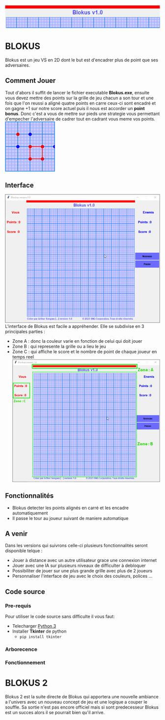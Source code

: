 ![Banderole](https://github.com/arthursongwa/Blokus/blob/main/fichiers/image%20(2).png?raw=true)
# BLOKUS   
Blokus est un jeu VS en 2D dont le but est d'encadrer plus de point que ses adversaires.
## Comment Jouer
Tout d'abors il suffit de lancer le fichier executable **Blokus.exe**, ensuite vous devez mettre des points sur la grille de jeu 
chacun a son tour et une fois que l'on reussi a aligné quatre points en carre ceux-ci sont encadré et on gagne +1  sur notre score
actuel puis il nous est accorder un **point bonus**. Donc c'est a vous de mettre sur pieds une strategie vous permettant d'empecher l'adversaire de cadrer tout en cadrant vous meme vos points.                        
![](https://github.com/arthursongwa/Blokus/blob/main/fichiers/image%20(3).png?raw=true)
## Interface
![interface](https://github.com/arthursongwa/Blokus/blob/main/fichiers/image.png?raw=true)
L'interface de Blokus est facile a appréhender. Elle se subdivise en 3 principales parties : 
+ Zone A : donc la couleur varie en fonction de celui qui doit jouer 
+ Zone B : qui represente la grille ou a lieu le jeu 
+ Zone C : qui affiche le score et le nombre de point de chaque joueur en temps reel
![partie](https://github.com/arthursongwa/Blokus/blob/main/fichiers/image_interface.png?raw=true)
## Fonctionnalités
+ Blokus detecter les points alignés en carré et les encadre automatiquement
+ Il passe le tour au joueur suivant de maniere automatique 


## A venir 
Dans les versions qui suivrons celle-ci plusieurs fonctionnalités seront disponible telque : 
+ Jouer à distance avec un autre utilisateur grace une connexion internet
+ Jouer avec une IA sur plusieurs niveaux de difficulter à debloquer 
+ Possibiliter de jouer sur une plus grande grille avec plus de 2 joueurs
+ Personnaliser l'interface de jeu avec le choix des couleurs, polices ...

## Code source
### Pre-requis
Pour utiliser le code source sans difficulte il vous faut:
+ Telecharger [Python 3](https://python.org/)
+ Installer **Tkinter** de python
    + `pip install tkinter`
### Arborecence
### Fonctionnement

# BLOKUS 2
Blokus 2 est la suite directe de Blokus qui apportera une nouvelle ambiance a l'univers avec un nouveau concept de jeu et une logique a couper le souffle. Sa sortie n'est pas encore officiel mais si sont predecesseur Blokus est un succes alors il se pourrait bien qu'il arrive.
